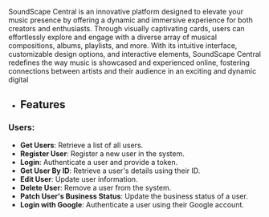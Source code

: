  SoundScape Central is an innovative platform designed to elevate
            your music presence by offering a dynamic and immersive experience
            for both creators and enthusiasts. Through visually captivating
            cards, users can effortlessly explore and engage with a diverse
            array of musical compositions, albums, playlists, and more. With its
            intuitive interface, customizable design options, and interactive
            elements, SoundScape Central redefines the way music is showcased
            and experienced online, fostering connections between artists and
            their audience in an exciting and dynamic digital
- ## Features
### Users:
- **Get Users**: Retrieve a list of all users.
- **Register User**: Register a new user in the system.
- **Login**: Authenticate a user and provide a token.
- **Get User By ID**: Retrieve a user's details using their ID.
- **Edit User**: Update user information.
- **Delete User**: Remove a user from the system.
- **Patch User's Business Status**: Update the business status of a user.
- **Login with Google**: Authenticate a user using their Google account.
